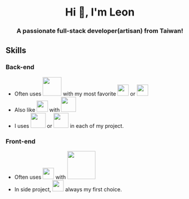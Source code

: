 <h1 align="center">Hi 👋, I'm Leon</h1>
<h3 align="center">A passionate full-stack developer(artisan) from Taiwan!</h3>

<h2>Skills</h2>

<h3>Back-end</h3>

 - Often uses <img width="50" src="https://cdn.worldvectorlogo.com/logos/php-1.svg">  with  my most favorite <img width="30" src="https://cdn.worldvectorlogo.com/logos/laravel-2.svg"> or <img width="30" src="https://cdn.worldvectorlogo.com/logos/codeigniter.svg">
 - Also like <img width="30" src="https://cdn.worldvectorlogo.com/logos/typescript.svg">  with  <img width="40" src="https://cdn.worldvectorlogo.com/logos/nestjs.svg">
 - I uses <img width="40" src="https://cdn.worldvectorlogo.com/logos/mysql-6.svg"> or <img width="40" src="https://cdn.worldvectorlogo.com/logos/mariadb.svg"> in each of my project.

 <h3>Front-end</h3>

 - Often uses <img width="30" src="https://cdn.worldvectorlogo.com/logos/javascript.svg"> with <img width="75" src="https://cdn.worldvectorlogo.com/logos/jquery-2.svg">
 - In side project, <img width="30" src="https://cdn.worldvectorlogo.com/logos/angular-icon-1.svg"> always my first choice.

